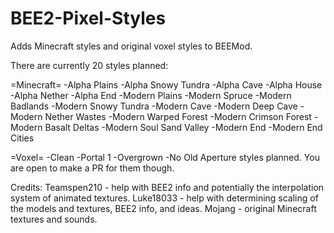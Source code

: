 # BEE2-Pixel-Styles
Adds Minecraft styles and original voxel styles to BEEMod.

There are currently 20 styles planned:

=Minecraft=
-Alpha Plains
-Alpha Snowy Tundra
-Alpha Cave
-Alpha House
-Alpha Nether
-Alpha End
-Modern Plains
-Modern Spruce
-Modern Badlands
-Modern Snowy Tundra
-Modern Cave
-Modern Deep Cave
-Modern Nether Wastes
-Modern Warped Forest
-Modern Crimson Forest
-Modern Basalt Deltas
-Modern Soul Sand Valley
-Modern End
-Modern End Cities

=Voxel=
-Clean
-Portal 1
-Overgrown
-No Old Aperture styles planned. You are open to make a PR for them though.

Credits:
Teamspen210 - help with BEE2 info and potentially the interpolation system of animated textures.
Luke18033 - help with determining scaling of the models and textures, BEE2 info, and ideas.
Mojang - original Minecraft textures and sounds. 
